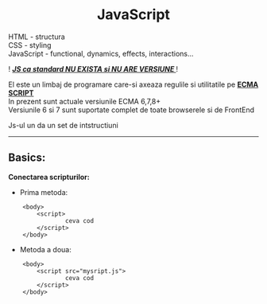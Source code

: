 <h1 align="center">JavaScript</h1>

HTML        - structura <br>
CSS         - styling   <br>
JavaScript  - functional, dynamics, effects, interactions... <br>

! <b> <u> <i> JS ca standard NU EXISTA si NU ARE VERSIUNE </i> </u></b> !

<p>
    El este un limbaj de programare care-si axeaza regulile si utilitatile pe <b><u> ECMA SCRIPT </u></b> <br>
    In prezent sunt actuale versiunile ECMA 6,7,8+ <br>
    Versiunile 6 si 7 sunt suportate complet de toate browserele si de FrontEnd
</p>
    Js-ul un da un set de intstructiuni 
<hr>

<h2>Basics:</h2>

<b> Conectarea scripturilor: </b>

* Prima metoda:
```
    <body>
        <script>
                ceva cod
        </script>
    </body>
```
* Metoda a doua:
```
    <body>
        <script src="mysript.js">
                ceva cod
        </script>
    </body>
```
